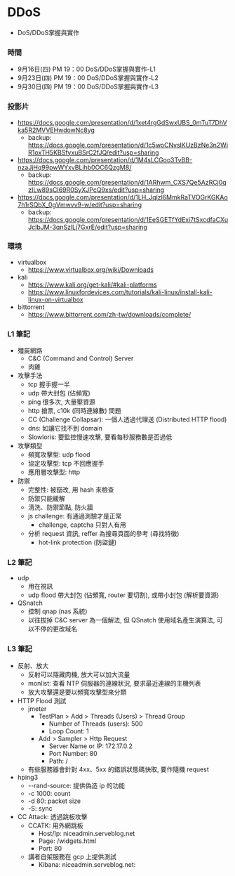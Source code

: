 # DDoS
- DoS/DDoS掌握與實作

### 時間
- 9月16日(四) PM 19：00 DoS/DDoS掌握與實作-L1
- 9月23日(四) PM 19：00 DoS/DDoS掌握與實作-L2
- 9月30日(四) PM 19：00 DoS/DDoS掌握與實作-L3

### 投影片
- https://docs.google.com/presentation/d/1xet4rgGdSwxUBS_0mTuT7DhVka5R2MVVEHwdowNc8yg
	- backup: https://docs.google.com/presentation/d/1c5woCNvslKUzBzNe3n2WiR1oxTH5KBSfyxuBSrC2fJQ/edit?usp=sharing
- https://docs.google.com/presentation/d/1M4sLCGoo3TvBB-nzaJjHq99pwWYxvBLihb0OC6QzgM8/
	- backup: https://docs.google.com/presentation/d/1ARhwm_CXS7Qe5AzRCj0qzILw89sCI69R0SyXJPcQ9xs/edit?usp=sharing
- https://docs.google.com/presentation/d/1LH_Jqlzl6MmkRaTVOGrKGKAo7h1rSQbX_0gVmwvv9-w/edit?usp=sharing
	- backup: https://docs.google.com/presentation/d/1EeSGETfYdExi7tSxcdfaCXuJclbJM-3qnSzlLj7GxrE/edit?usp=sharing

### 環境
- virtualbox
    - https://www.virtualbox.org/wiki/Downloads
- kali
    - https://www.kali.org/get-kali/#kali-platforms
    - https://www.linuxfordevices.com/tutorials/kali-linux/install-kali-linux-on-virtualbox
- bittorrent
    - https://www.bittorrent.com/zh-tw/downloads/complete/

### L1 筆記
- 殭屍網路
    - C&C (Command and Control) Server
    - 肉雞
- 攻擊手法
    - tcp 握手握一半
    - udp 帶大封包 (佔頻寬)
    - ping 很多次, 大量壓資源
    - http 搶票, c10k (同時連線數) 問題
    - CC (Challenge Collapsar): 一個人透過代理送 (Distributed HTTP flood)
    - dns: 如讓它找不到 domain
    - Slowloris: 要監控慢速攻擊, 要看每秒服務數是否過低
- 攻擊類型
    - 頻寬攻擊型: udp flood
    - 協定攻擊型: tcp 不回應握手
    - 應用層攻擊型: http
- 防禦
    - 完整性: 被竄改, 用 hash 來檢查
    - 防禦只能緩解
    - 清洗、防禦節點, 防火牆
    - js challenge: 有通過測驗才是正常
        - challenge, captcha 只對人有用
    - 分析 request 資訊, reffer 為搜尋頁面的參考 (尋找特徵)
        - hot-link protection (防盜鏈)

### L2 筆記
- udp
    - 用在視訊
    - udp flood 帶大封包 (佔頻寬, router 要切割), 或帶小封包 (解析要資源)
- QSnatch
    - 控制 qnap (nas 系統)
    - 以往拔掉 C&C server 為一個解法, 但 QSnatch 使用域名產生演算法, 可以不停的更改域名

### L3 筆記
- 反射、放大
    - 反射可以隱藏肉機, 放大可以加大流量
    - monlist: 查看 NTP 伺服器的連線狀況, 要求最近連線的主機列表
    - 放大攻擊還是要以頻寬攻擊型來分類
- HTTP Flood 測試
    - jmeter
        - TestPlan > Add > Threads (Users) > Thread Group
            - Number of Threads (users): 500
            - Loop Count: 1
        - Add > Sampler > Http Request
            - Server Name or IP: 172.17.0.2
            - Port Number: 80
            - Path: /
    - 有些服務器會針對 4xx、5xx 的錯誤狀態碼快取, 要作隨機 request
- hping3
    - --rand-source: 提供偽造 ip 的功能
    - -c 1000: count
    - -d 80: packet size
    - -S: sync
- CC Attack: 透過跳板攻擊
    - CCATK: 用外網跳板
        - Host/Ip: niceadmin.serveblog.net
        - Page: /widgets.html
        - Port: 80
    - 講者自架服務在 gcp 上提供測試
        - Kibana: niceadmin.serveblog.net: